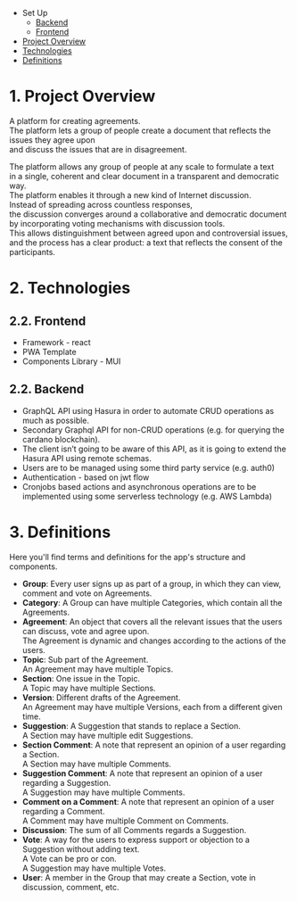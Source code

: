 - Set Up
  - [Backend](./backend/README.md)
  - [Frontend](./frontend/README.md)
- [Project Overview](#project-overview)
- [Technologies](#technologies)
- [Definitions](#definitions)

# 1. <a id="project-overview">Project Overview</a>

A platform for creating agreements.  
The platform lets a group of people create a document that reflects the issues they agree upon  
and discuss the issues that are in disagreement.

The platform allows any group of people at any scale to formulate a text  
in a single, coherent and clear document in a transparent and democratic way.  
The platform enables it through a new kind of Internet discussion.  
Instead of spreading across countless responses,  
the discussion converges around a collaborative and democratic document  
by incorporating voting mechanisms with discussion tools.  
This allows distinguishment between agreed upon and controversial issues,  
and the process has a clear product: a text that reflects the consent of the participants.

# 2. <a id="technologies">Technologies</a>

## 2.2. Frontend

- Framework - react
- PWA Template
- Components Library - MUI

## 2.2. Backend

- GraphQL API using Hasura in order to automate CRUD operations as much as possible.
- Secondary Graphql API for non-CRUD operations (e.g. for querying the cardano blockchain).
- The client isn’t going to be aware of this API, as it is going to extend the Hasura API using remote schemas.
- Users are to be managed using some third party service (e.g. auth0)
- Authentication - based on jwt flow
- Cronjobs based actions and asynchronous operations are to be implemented using some serverless technology (e.g. AWS Lambda)

# 3. <a id="definitions">Definitions</a>

Here you'll find terms and definitions for the app's structure and components.
- __Group__: Every user signs up as part of a group, in which they can view, comment and vote on Agreements.
- __Category__: A Group can have multiple Categories, which contain all the Agreements.
- __Agreement__: An object that covers all the relevant issues that the users can discuss, vote and agree upon.<br>
The Agreement is dynamic and changes according to the actions of the users.
- __Topic__: Sub part of the Agreement.<br>
An Agreement may have multiple Topics.
- __Section__: One issue in the Topic.<br>
A Topic may have multiple Sections.
- __Version__: Different drafts of the Agreement.<br>
An Agreement may have multiple Versions, each from a different given time.
- __Suggestion__: A Suggestion that stands to replace a Section.<br>
A Section may have multiple edit Suggestions.
- __Section Comment__: A note that represent an opinion of a user regarding a Section.<br>
A Section may have multiple Comments.
- __Suggestion Comment__: A note that represent an opinion of a user regarding a Suggestion.<br>
A Suggestion may have multiple Comments.
- __Comment on a Comment__: A note that represent an opinion of a user regarding a Comment.<br>
A Comment may have multiple Comment on Comments.
- __Discussion__: The sum of all Comments regards a Suggestion.
- __Vote__: A way for the users to express support or objection to a Suggestion without adding text.<br>
A Vote can be pro or con.<br>
A Suggestion may have multiple Votes.
- __User__: A member in the Group that may create a Section, vote in discussion, comment, etc.